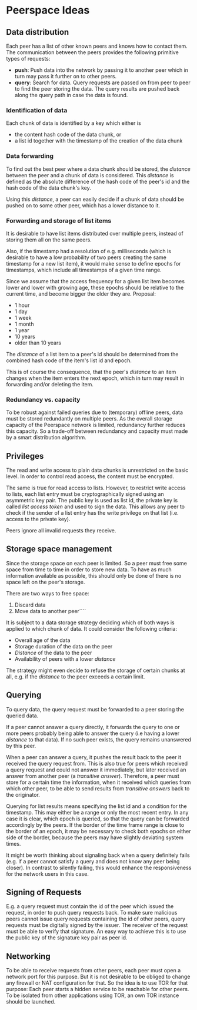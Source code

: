 # Peerspace Ideas
## Data distribution
Each peer has a list of other known peers and knows how to contact them. The communication between the peers provides the following primitive types of requests:

- **push**: Push data into the network by passing it to another peer which in turn may pass it further on to other peers.
- **query**: Search for data. Query requests are passed on from peer to peer to find the peer storing the data. The query results are pushed back along the query path in case the data is found.

### Identification of data
Each chunk of data is identified by a key which either is

- the content hash code of the data chunk, or
- a list id together with the timestamp of the creation of the data chunk

### Data forwarding
To find out the best peer where a data chunk should be stored, the _distance_ between the peer and a chunk of data is considered. This _distance_ is defined as the absolute difference of the hash code of the peer's id and the hash code of the data chunk's key.

Using this _distance_, a peer can easily decide if a chunk of data should be pushed on to some other peer, which has a lower distance to it.

### Forwarding and storage of list items
It is desirable to have list items distributed over multiple peers, instead of storing them all on the same peers.

Also, if the timestamp had a resolution of e.g. milliseconds (which is desirable to have a low probability of two peers creating the same timestamp for a new list item), it would make sense to define epochs for timestamps, which include all timestamps of a given time range.

Since we assume that the access frequency for a given list item becomes lower and lower with growing age, these epochs should be relative to the current time, and become bigger the older they are. Proposal:

- 1 hour
- 1 day
- 1 week
- 1 month
- 1 year
- 10 years
- older than 10 years

The _distance_ of a list item to a peer's id should be determined from the combined hash code of the item's list id and epoch.

This is of course the consequence, that the peer's  _distance_ to an item changes when the item enters the next epoch, which in turn may result in forwarding and/or deleting the item.

### Redundancy vs. capacity
To be robust against failed queries due to (temporary) offline peers, data must be stored redundantly on multiple peers. As the overall storage capacity of the Peerspace network is limited, redundancy further reduces this capacity. So a trade-off between redundancy and capacity must made by a smart distribution algorithm.

## Privileges

The read and write access to plain data chunks is unrestricted on the basic level. In order to control read access, the content must be encrypted.

The same is true for read access to lists. However, to restrict write access to lists, each list entry must be cryptographically signed using an asymmetric key pair. The public key is used as list id, the private key is called _list access token_ and used to sign the data. This allows any peer to check if the sender of a list entry has the write privilege on that list (i.e. access to the private key).

Peers ignore all invalid requests they receive.

## Storage space management
Since the storage space on each peer is limited. So a peer must free some space from time to time in order to store new data. To have as much information available as possible, this should only be done of there is no space left on the peer's storage.

There are two ways to free space:

1. Discard data
2. Move data to another peer````

It is subject to a data storage strategy deciding which of both ways is applied to which chunk of data. It could consider the following criteria:

- Overall age of the data
- Storage duration of the data on the peer
- _Distance_ of the data to the peer
- Availability of peers with a lower _distance_

The strategy might even decide to refuse the storage of certain chunks at all, e.g. if the _distance_ to the peer exceeds a certain limit.

## Querying
To query data, the query request must be forwarded to a peer storing the queried data.

If a peer cannot answer a query directly, it forwards the query to one or more peers probably being able to answer the query (i.e having a lower _distance_ to that data). If no such peer exists, the query remains unanswered by this peer.

When a peer can answer a query, it pushes the result back to the peer it received the query request from. This is also true for peers which received a query request and could not answer it immediately, but later received an answer from another peer (a _transitive answer_). Therefore, a peer must store for a certain time the information, when it received which queries from which other peer, to be able to send results from _transitive answers_ back to the originator.

Querying for list results means specifying the list id and a condition for the timestamp. This may either be a range or only the most recent entry. In any case it is clear, which epoch is queried, so that the query can be forwarded accordingly by the peers. If the border of the time frame range is close to the border of an epoch, it may be necessary to check both epochs on either side of the border, because the peers may have slightly deviating system times.

It might be worth thinking about signaling back when a query definitely fails (e.g. if a peer cannot satisfy a query and does not know any peer being closer). In contrast to silently failing, this would enhance the responsiveness for the network users in this case.

## Signing of Requests
E.g. a query request must contain the id of the peer which issued the request, in order to push query requests back. To make sure malicious peers cannot issue query requests containing the id of other peers, query requests must be digitally signed by the issuer. The receiver of the request must be able to verify that signature. An easy way to achieve this is to use the public key of the signature key pair as peer id.

## Networking
To be able to receive requests from other peers, each peer must open a network port for this purpose. But it is not desirable to be obliged to change any firewall or NAT configuration for that. So the idea is to use TOR for that purpose: Each peer starts a hidden service to be reachable for other peers. To be isolated from other applications using TOR, an own TOR instance should be launched.

